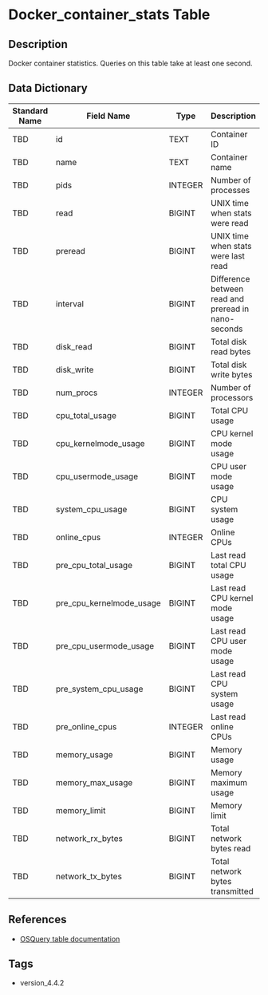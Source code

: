 # Docker_container_stats Table

## Description
Docker container statistics. Queries on this table take at least one second.

## Data Dictionary
|Standard Name|Field Name|Type|Description|Sample Value|
|---|---|---|---|---|
|TBD|id|TEXT|Container ID|`TBD`|
|TBD|name|TEXT|Container name|`TBD`|
|TBD|pids|INTEGER|Number of processes|`TBD`|
|TBD|read|BIGINT|UNIX time when stats were read|`TBD`|
|TBD|preread|BIGINT|UNIX time when stats were last read|`TBD`|
|TBD|interval|BIGINT|Difference between read and preread in nano-seconds|`TBD`|
|TBD|disk_read|BIGINT|Total disk read bytes|`TBD`|
|TBD|disk_write|BIGINT|Total disk write bytes|`TBD`|
|TBD|num_procs|INTEGER|Number of processors|`TBD`|
|TBD|cpu_total_usage|BIGINT|Total CPU usage|`TBD`|
|TBD|cpu_kernelmode_usage|BIGINT|CPU kernel mode usage|`TBD`|
|TBD|cpu_usermode_usage|BIGINT|CPU user mode usage|`TBD`|
|TBD|system_cpu_usage|BIGINT|CPU system usage|`TBD`|
|TBD|online_cpus|INTEGER|Online CPUs|`TBD`|
|TBD|pre_cpu_total_usage|BIGINT|Last read total CPU usage|`TBD`|
|TBD|pre_cpu_kernelmode_usage|BIGINT|Last read CPU kernel mode usage|`TBD`|
|TBD|pre_cpu_usermode_usage|BIGINT|Last read CPU user mode usage|`TBD`|
|TBD|pre_system_cpu_usage|BIGINT|Last read CPU system usage|`TBD`|
|TBD|pre_online_cpus|INTEGER|Last read online CPUs|`TBD`|
|TBD|memory_usage|BIGINT|Memory usage|`TBD`|
|TBD|memory_max_usage|BIGINT|Memory maximum usage|`TBD`|
|TBD|memory_limit|BIGINT|Memory limit|`TBD`|
|TBD|network_rx_bytes|BIGINT|Total network bytes read|`TBD`|
|TBD|network_tx_bytes|BIGINT|Total network bytes transmitted|`TBD`|

## References
* [OSQuery table documentation](https://osquery.io/schema/current#docker_container_stats)

## Tags
* version_4.4.2